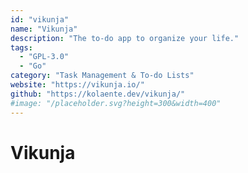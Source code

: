 ```yaml
---
id: "vikunja"
name: "Vikunja"
description: "The to-do app to organize your life."
tags:
  - "GPL-3.0"
  - "Go"
category: "Task Management & To-do Lists"
website: "https://vikunja.io/"
github: "https://kolaente.dev/vikunja/"
#image: "/placeholder.svg?height=300&width=400"
---
```


# Vikunja
